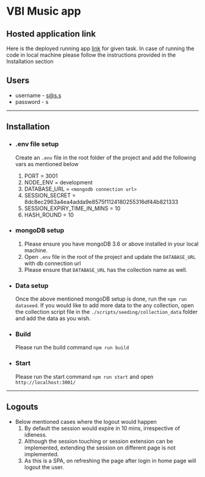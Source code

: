 # VBI Music app

## Hosted application link

Here is the deployed running app [link] for given task. In case of running the code in local machine please follow the instructions provided in the Installation section

## Users

- username - s@s.s
- password - s

--------------

## Installation

- ### .env file setup

    Create an `.env` file in the root folder of the project and add the following vars as mentioned below
     1. PORT = 3001
     2. NODE_ENV = development
     3. DATABASE_URL = `<mongodb connection url>`
     4. SESSION_SECRET = 8dc8ec2963a4ea4adda9e8575f1124180255316df44b821333
     5. SESSION_EXPIRY_TIME_IN_MINS = 10
     6. HASH_ROUND = 10

- ### mongoDB setup

    1. Please ensure you have mongoDB 3.6 or above installed in your local machine.
    2. Open `.env` file in the root of the project and update the `DATABASE_URL` with db connection url
    3. Please ensure that `DATABASE_URL` has the collection name as well.

- ### Data setup

    Once the above mentioned mongoDB setup is done, run the `npm run dataseed`. If you would like to add more data to the any collection, open the collection script file in the `./scripts/seeding/collection_data` folder and add the data as you wish.

- ### Build

    Please run the build command `npm run build`

- ### Start

    Please run the start command `npm run start` and open `http://localhost:3001/`

--------------

## Logouts

- Below mentioned cases where the logout would happen
    1. By default the session would expire in 10 mins, irrespective of idleness.
    2. Although the session touching or session extension can be implemented, extending the session on different page is not implemented.
    3. As this is a SPA, on refreshing the page after login in home page will logout the user.

[link]: <https://vbimusic-ind.herokuapp.com/>
